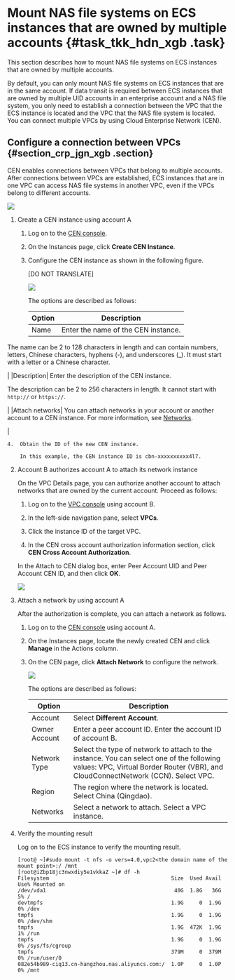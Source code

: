 # Mount NAS file systems on ECS instances that are owned by multiple accounts {#task_tkk_hdn_xgb .task}

This section describes how to mount NAS file systems on ECS instances that are owned by multiple accounts.

By default, you can only mount NAS file systems on ECS instances that are in the same account. If data transit is required between ECS instances that are owned by multiple UID accounts in an enterprise account and a NAS file system, you only need to establish a connection between the VPC that the ECS instance is located and the VPC that the NAS file system is located. You can connect multiple VPCs by using Cloud Enterprise Network \(CEN\).

## Configure a connection between VPCs {#section_crp_jgn_xgb .section}

CEN enables connections between VPCs that belong to multiple accounts. After connections between VPCs are established, ECS instances that are in one VPC can access NAS file systems in another VPC, even if the VPCs belong to different accounts.

![](http://static-aliyun-doc.oss-cn-hangzhou.aliyuncs.com/assets/img/132369/156265508639653_en-US.png)

1.  Create a CEN instance using account A
    1.  Log on to the [CEN console](https://cen.console.aliyun.com/).
    2.  On the Instances page, click **Create CEN Instance**.
    3.  Configure the CEN instance as shown in the following figure.

        \[DO NOT TRANSLATE\]

        ![](http://static-aliyun-doc.oss-cn-hangzhou.aliyuncs.com/assets/img/132139/156265508639616_en-US.png)

        The options are described as follows:

        |Option|Description|
        |------|-----------|
        |Name| Enter the name of the CEN instance.

 The name can be 2 to 128 characters in length and can contain numbers, letters, Chinese characters, hyphens \(-\), and underscores \(\_\). It must start with a letter or a Chinese character.

 |
        |Description| Enter the description of the CEN instance.

 The description can be 2 to 256 characters in length. It cannot start with `http://` or `https://`.

 |
        |Attach networks| You can attach networks in your account or another account to a CEN instance. For more information, see [Networks](https://www.alibabacloud.com/help/doc-detail/66001.htm).

 |

    4.  Obtain the ID of the new CEN instance.

        In this example, the CEN instance ID is cbn-xxxxxxxxxx4l7.

2.  Account B authorizes account A to attach its network instance

    On the VPC Details page, you can authorize another account to attach networks that are owned by the current account. Proceed as follows:

    1. Log on to the [VPC console](https://vpcnext.console.aliyun.com/) using account B.

    2. In the left-side navigation pane, select **VPCs**.

    3. Click the instance ID of the target VPC.

    4. In the CEN cross account authorization information section, click **CEN Cross Account Authorization**.

    In the Attach to CEN dialog box, enter Peer Account UID and Peer Account CEN ID, and then click **OK**.

    ![](http://static-aliyun-doc.oss-cn-hangzhou.aliyuncs.com/assets/img/132369/156265508639688_en-US.png)

3.  Attach a network by using account A

    After the authorization is complete, you can attach a network as follows.

    1.  Log on to the [CEN console](https://cen.console.aliyun.com/) using account A.
    2.  On the Instances page, locate the newly created CEN and click **Manage** in the Actions column.
    3.  On the CEN page, click **Attach Network** to configure the network.

        ![](http://static-aliyun-doc.oss-cn-hangzhou.aliyuncs.com/assets/img/132369/156265508739689_en-US.png)

        The options are described as follows:

        |Option|Description|
        |------|-----------|
        |Account|Select **Different Account**.|
        |Owner Account|Enter a peer account ID. Enter the account ID of account B.|
        |Network Type|Select the type of network to attach to the instance. You can select one of the following values: VPC, Virtual Border Router \(VBR\), and CloudConnectNetwork \(CCN\). Select VPC.|
        |Region|The region where the network is located. Select China \(Qingdao\).|
        |Networks|Select a network to attach. Select a VPC instance.|

4.  Verify the mounting result

    Log on to the ECS instance to verify the mounting result.

    ``` {#codeblock_scb_veg_rby}
    [root@ ~]#sudo mount -t nfs -o vers=4.0,vpc2<the domain name of the mount point>:/ /mnt
    [root@iZbp18jc3nwxdiy5e1vkkaZ ~]# df -h
    Filesystem                                       Size  Used Avail Use% Mounted on
    /dev/vda1                                         40G  1.8G   36G   5% /
    devtmpfs                                         1.9G     0  1.9G   0% /dev
    tmpfs                                            1.9G     0  1.9G   0% /dev/shm
    tmpfs                                            1.9G  472K  1.9G   1% /run
    tmpfs                                            1.9G     0  1.9G   0% /sys/fs/cgroup
    tmpfs                                            379M     0  379M   0% /run/user/0
    082e54b989-ciq13.cn-hangzhou.nas.aliyuncs.com:/  1.0P     0  1.0P   0% /mnt
    ```


